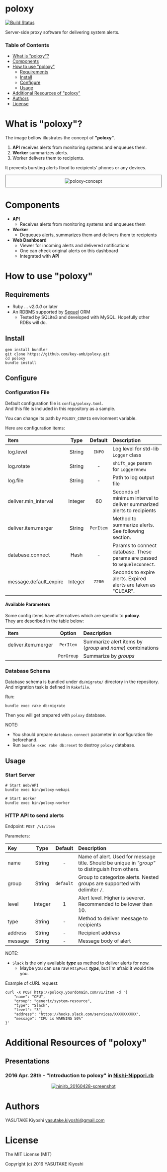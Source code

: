 # poloxy
[![Build Status](https://travis-ci.org/key-amb/poloxy.svg?branch=master)](https://travis-ci.org/key-amb/poloxy)

Server-side proxy software for delivering system alerts.

### Table of Contents

* [What is "poloxy"?](#what-is-poloxy)
* [Components](#components)
* [How to use "poloxy"](#how-to-use-poloxy)
  * [Requirements](#requirements)
  * [Install](#install)
  * [Configure](#configure)
  * [Usage](#usage)
* [Additional Resources of "poloxy"](#additional-resources-of-poloxy)
* [Authors](#authors)
* [License](#license)

# What is "poloxy"?

The image bellow illustrates the concept of **"poloxy"**.

1. **API** receives alerts from monitoring systems and enqueues them.
1. **Worker** summarizes alerts.
1. Worker delivers them to recipients.

It prevents bursting alerts flood to recipients' phones or any devices.

<div align="center" style="border: 2px solid #aaa; padding: 10px;">
<img src="https://raw.githubusercontent.com/key-amb/poloxy/resource/image/concept.png" alt="poloxy-concept">
</div>

# Components

- **API**
  - Receives alerts from monitoring systems and enqueues them
- **Worker**
  - Dequeues alerts, summarizes them and delivers them to recipients
- **Web Dashboard**
  - Viewer for incoming alerts and delivered notifications
  - One can check original alerts on this dashboard
  - Integrated with **API**

# How to use "poloxy"

## Requirements

- Ruby ... _v2.0.0_ or later
- An RDBMS supported by [Sequel](https://github.com/jeremyevans/sequel) ORM
  - Tested by SQLite3 and developed with MySQL. Hopefully other RDBs will do.

## Install

```
gem install bundler
git clone https://github.com/key-amb/poloxy.git
cd poloxy
bundle install
```

## Configure

### Configuration File

Default configuration file is `config/poloxy.toml`.  
And this file is included in this repository as a sample.

You can change its path by `POLOXY_CONFIG` environment variable.

Here are configuration items:

| Item | Type | Default | Description |
|:-----|:----:|:-------:|:------------|
| log.level | String | `INFO` | Log level for std-lib `Logger` class |
| log.rotate | String | \- | `shift_age` param for `Logger#new` |
| log.file | String | \- | Path to log output file |
| deliver.min_interval | Integer | 60 | Seconds of minimum interval to deliver summarized alerts to recipients |
| deliver.item.merger | String | `PerItem` | Method to summarize alerts. See following section. |
| database.connect | Hash | \- | Params to connect database. These params are passed to `Sequel#connect`. |
| message.default_expire | Integer | `7200` | Seconds to expire alerts. Expired alerts are taken as "CLEAR". |

#### Available Parameters

Some config items have alternatives which are specific to **poloxy**.  
They are described in the table below:

| Item | Option | Description |
|:-----|:------:|:------------|
| deliver.item.merger | `PerItem` | Summarize alert items by (_group_ and _name_) combinations |
| | `PerGroup` | Summarize by _groups_ |

### Database Schema

Database schema is bundled under `db/migrate/` directory in the repository.  
And migration task is defined in `Rakefile`.

Run:

```
bundle exec rake db:migrate
```

Then you will get prepared with `poloxy` database.

NOTE:

- You should prepare `database.connect` parameter in configuration file beforehand.
- Run `bundle exec rake db:reset` to destroy `poloxy` database.

## Usage

### Start Server

```
# Start Web/API
bundle exec bin/poloxy-webapi

# Start Worker
bundle exec bin/poloxy-worker
```

### HTTP API to send alerts

Endpoint: `POST /v1/item`

Parameters:

| Key | Type | Default | Description |
|:----|:----:|:-------:|:------------|
| name | String | \- | Name of alert. Used for message title. Should be unique in _"group"_ to distinguish from others. |
| group | String | `default` | Group to categorize alerts. Nested groups are supported with delimiter `/`. |
| level | Integer | 1 | Alert level. Higher is severer. Recommended to be lower than 10. |
| type | String | \- | Method to deliver message to recipients |
| address | String | \- | Recipient address |
| message | String | \- | Message body of alert |

NOTE:

- `Slack` is the only available **_type_** as method to deliver alerts for now.
  - Maybe you can use raw `HttpPost` **_type_**, but I'm afraid it would tire you.

Example of cURL request:

```
curl -X POST http://poloxy.yourdomain.com/v1/item -d '{
    "name": "CPU",
    "group": "generic/system-resource",
    "type": "Slack",
    "level": "3",
    "address": "https://hooks.slack.com/services/XXXXXXXXXX",
    "message": "CPU is WARNING 50%"
}'
```

# Additional Resources of "poloxy"

## Presentations

### 2016 Apr. 28th - "Introduction to poloxy" in [Nishi-Nippori.rb](https://nishinipporirb.doorkeeper.jp/)

<div align="center">
<a href="http://www.slideshare.net/YasutakeKiyoshi/introduction-to-poloxy-proxy-for-alerting" target="_blank">
<img src="https://raw.githubusercontent.com/key-amb/poloxy/resource/image/ninirb_20160428-screenshot.png" alt="ninirb_20160428-screenshot">
</a>
</div>

# Authors

YASUTAKE Kiyoshi <yasutake.kiyoshi@gmail.com>

# License

The MIT License (MIT)

Copyright (c) 2016 YASUTAKE Kiyoshi


